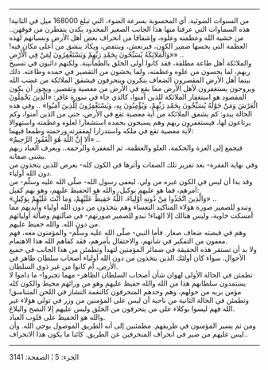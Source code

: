 ------------------------------------------------------------------------

من السنوات الضوئية. أي المحسوبة بسرعة الضوء، التي تبلغ 168000 ميل في
الثانية! هذه السماوات التي عرفنا منها هذا الجانب الصغير المحدود يكدن
يتفطرن من فوقهن.. من خشية الله وعظمته وعلوه، وإشفاقا من انحراف بعض أهل
الأرض ونسيانهم لهذه العظمة التي يحسها ضمير الكون، فيرتعش، وينتفض، ويكاد
ينشق من أعلى مكان فيه! «وَالْمَلائِكَةُ يُسَبِّحُونَ بِحَمْدِ رَبِّهِمْ وَيَسْتَغْفِرُونَ لِمَنْ فِي
الْأَرْضِ» ..  
والملائكة أهل طاعة مطلقة، فقد كانوا أولى الخلق بالطمأنينة. ولكنهم دائبون
في تسبيح ربهم، لما يحسون من علوه وعظمته، ولما يخشون من التقصير في حمده
وطاعته. ذلك بينما أهل الأرض المقصرون الضعاف ينكرون وينحرفون فيشفق
الملائكة من غضب الله ويروحون يستغفرون لأهل الأرض مما يقع في الأرض من
معصية وتقصير. ويجوز أن يكون المقصود هو استغفار الملائكة للذين آمنوا،
كالذي جاء في سورة غافر: «الَّذِينَ يَحْمِلُونَ الْعَرْشَ وَمَنْ حَوْلَهُ يُسَبِّحُونَ بِحَمْدِ رَبِّهِمْ،
وَيُؤْمِنُونَ بِهِ، وَيَسْتَغْفِرُونَ لِلَّذِينَ آمَنُوا» .. وفي هذه الحالة يبدو: كم يشفق
الملائكة من أية معصية تقع في الأرض، حتى من الذين آمنوا، وكم يرتاعون لها،
فيستغفرون ربهم وهم يسبحون بحمده استشعارا لعلوه وعظمته واستهوالا لأية
معصية تقع في ملكه واستدرارا لمغفرته ورحمته وطمعا فيهما:  
«أَلا إِنَّ اللَّهَ هُوَ الْغَفُورُ الرَّحِيمُ» ..  
فيجمع إلى العزة والحكمة، العلو والعظمة، ثم المغفرة والرحمة.. ويعرف
العباد ربهم بشتى صفاته.  
وفي نهاية الفقرة- بعد تقرير تلك الصفات وأثرها في الكون كله- يعرض للذين
يتخذون من دون الله أولياء.  
وقد بدا أن ليس في الكون غيره من ولي. ليعفى رسول الله- صلّى الله عليه
وسلّم- من أمرهم، فما هو عليهم بوكيل، والله هو الحفيظ عليهم، وهو بهم
كفيل:  
«وَالَّذِينَ اتَّخَذُوا مِنْ دُونِهِ أَوْلِياءَ، اللَّهُ حَفِيظٌ عَلَيْهِمْ، وَما أَنْتَ عَلَيْهِمْ بِوَكِيلٍ»
..  
وتبدو للضمير صورة هؤلاء المناكيد التعساء وهم يتخذون من دون الله أولياء
وأيديهم مما أمسكت خاوية، وليس هنالك إلا الهباء! تبدو للضمير صورتهم- في
ضآلتهم وضآلة أوليائهم من دون الله. والله حفيظ عليهم.  
وهم في قبضته ضعاف صغار. فأما النبي- صلّى الله عليه وسلّم- والمؤمنون معه،
فهم معفون من التفكير في شأنهم، والاحتفال بأمرهم، فقد كفاهم الله هذا
الاهتمام.  
ولا بد أن تستقر هذه الحقيقة في ضمائر المؤمنين لتهدأ وتطمئن من هذا الجانب
في جميع الأحوال. سواء كان أولئك الذين يتخذون من دون الله أولياء أصحاب
سلطان ظاهر في الأرض، أم كانوا من غير ذوي السلطان.  
تطمئن في الحالة الأولى لهوان شأن أصحاب السلطان الظاهر- مهما تجبروا- ما
داموا لا يستمدون سلطانهم هذا من الله والله حفيظ عليهم وهو من ورائهم محيط
والكون كله مؤمن بربه من حولهم، وهم وحدهم المنحرفون كالنغمة النشاز في
اللحن المتناسق! وتطمئن في الحالة الثانية من ناحية أن ليس على المؤمنين من
وزر في تولي هؤلاء غير الله فهم ليسوا بوكلاء على من ينحرفون من الخلق وليس
عليهم إلا النصح والبلاغ.  
والله هو الحفيظ على قلوب العباد.  
ومن ثم يسير المؤمنون في طريقهم. مطمئنين إلى أنه الطريق الموصول بوحي
الله. وأن ليس عليهم من ضير في انحراف المنحرفين عن الطريق. كائنا ما يكون
هذا الانحراف..

------------------------------------------------------------------------

الجزء: 5 ¦ الصفحة: 3141
